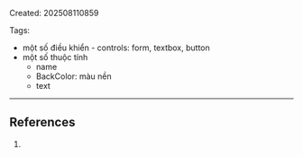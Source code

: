 Created: 202508110859

Tags: 

- một số điều khiển - controls: form, textbox, button
- một số thuộc tính
	- name
	- BackColor: màu nền
	- text

-----
## References
1.
